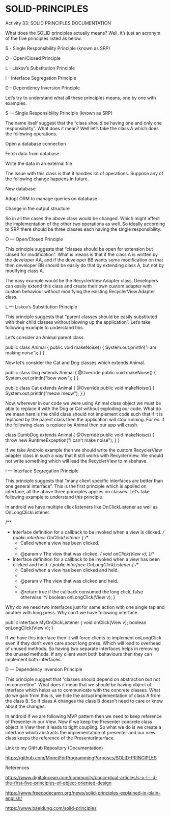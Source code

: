# SOLID-PRINCIPLES
Activity 33: SOLID PRINCIPLES DOCUMENTATION

What does the SOLID principles actually means? Well, it’s just an acronym of the five principles listed as below.

S - Single Responsibility Principle (known as SRP)

O - Open/Closed Principle

L - Liskov’s Substitution Principle

I - Interface Segregation Principle

D - Dependency Inversion Principle

Let’s try to understand what all these principles means, one by one with examples.

S — Single Responsibility Principle (known as SRP)

The name itself suggest that the “class should be having one and only one responsibility”. What does it mean? Well let’s take the class A which does the following operations.

Open a database connection

Fetch data from database

Write the data in an external file

The issue with this class is that it handles lot of operations. Suppose any of the following change happens in future.

New database

Adopt ORM to manage queries on database

Change in the output structure

So in all the cases the above class would be changed. Which might affect the implementation of the other two operations as well. So ideally according to SRP there should be three classes each having the single responsibility.

O — Open/Closed Principle

This principle suggests that “classes should be open for extension but closed for modification”. What is means is that if the class A is written by the developer AA, and if the developer BB wants some modification on that then developer BB should be easily do that by extending class A, but not by modifying class A.

The easy example would be the RecyclerView.Adapter class. Developers can easily extend this class and create their own custom adapter with custom behaviour without modifying the existing RecyclerView.Adapter class.

L — Liskov’s Substitution Principle

This principle suggests that “parent classes should be easily substituted with their child classes without blowing up the application”. Let’s take following example to understand this.

Let’s consider an Animal parent class.

public class Animal {
    public void makeNoise() {
        System.out.println("I am making noise");
    }
}

Now let’s consider the Cat and Dog classes which extends Animal.

public class Dog extends Animal {
    @Override
    public void makeNoise() {
        System.out.println("bow wow");
    }
}

public class Cat extends Animal {
    @Override
    public void makeNoise() {
        System.out.println("meow meow");
    }
}

Now, wherever in our code we were using Animal class object we must be able to replace it with the Dog or Cat without exploding our code. What do we mean here is the child class should not implement code such that if it is replaced by the parent class then the application will stop running. For ex. if the following class is replace by Animal then our app will crash.

class DumbDog extends Animal {
    @Override
    public void makeNoise() {
        throw new RuntimeException("I can't make noise");
    }
}

If we take Android example then we should write the custom RecyclerView adapter class in such a way that it still works with RecyclerView. We should not write something which will lead the RecyclerView to misbehave.

I — Interface Segregation Principle

This principle suggests that “many client specific interfaces are better than one general interface”. This is the first principle which is applied on interface, all the above three principles applies on classes. Let’s take following example to understand this principle.

In android we have multiple click listeners like OnClickListener as well as OnLongClickListener.

/**
 * Interface definition for a callback to be invoked when a view is clicked.
 */
public interface OnClickListener {
    /**
     * Called when a view has been clicked.
     *
     * @param v The view that was clicked.
     */
    void onClick(View v);
}/**
 * Interface definition for a callback to be invoked when a view has been clicked and held.
 */
public interface OnLongClickListener {
    /**
     * Called when a view has been clicked and held.
     *
     * @param v The view that was clicked and held.
     *
     * @return true if the callback consumed the long click, false otherwise.
     */
    boolean onLongClick(View v);
}

Why do we need two interfaces just for same action with one single tap and another with long press. Why can’t we have following interface.

public interface MyOnClickListener {
    void onClick(View v);
    boolean onLongClick(View v);
}

If we have this interface then it will force clients to implement onLongClick even if they don’t even care about long press. Which will lead to overhead of unused methods. So having two separate interfaces helps in removing the unused methods. If any client want both behaviours then they can implement both interfaces.

D — Dependency Inversion Principle

This principle suggest that “classes should depend on abstraction but not on concretion”. What does it mean that we should be having object of interface which helps us to communicate with the concrete classes. What do we gain from this is, we hide the actual implementation of class A from the class B. So if class A changes the class B doesn’t need to care or know about the changes.

In android if we are following MVP pattern then we need to keep reference of Presenter in our View. Now if we keep the Presenter concrete class object in View then it leads to tight coupling. So what we do is we create a interface which abstracts the implementation of presenter and our view class keeps the reference of the PresenterInterface.


Link to my GitHub Repository (Documentation)

https://github.com/MonetForProgrammingPurposes/SOLID-PRINCIPLES


References

https://www.digitalocean.com/community/conceptual-articles/s-o-l-i-d-the-first-five-principles-of-object-oriented-design

https://www.freecodecamp.org/news/solid-principles-explained-in-plain-english/

https://www.baeldung.com/solid-principles
